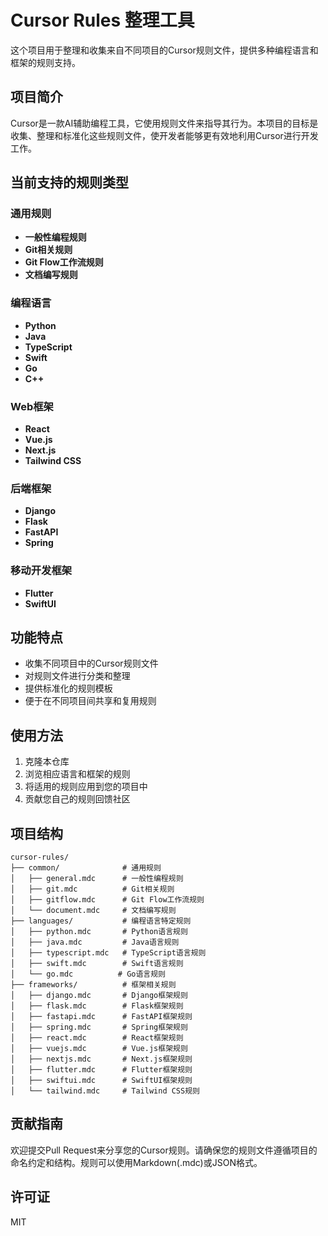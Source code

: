 # Cursor Rules 整理工具

这个项目用于整理和收集来自不同项目的Cursor规则文件，提供多种编程语言和框架的规则支持。

## 项目简介

Cursor是一款AI辅助编程工具，它使用规则文件来指导其行为。本项目的目标是收集、整理和标准化这些规则文件，使开发者能够更有效地利用Cursor进行开发工作。

## 当前支持的规则类型

### 通用规则
- **一般性编程规则**
- **Git相关规则**
- **Git Flow工作流规则**
- **文档编写规则**

### 编程语言
- **Python**
- **Java**
- **TypeScript**
- **Swift**
- **Go**
- **C++**

### Web框架
- **React**
- **Vue.js**
- **Next.js**
- **Tailwind CSS**

### 后端框架
- **Django**
- **Flask**
- **FastAPI**
- **Spring**

### 移动开发框架
- **Flutter**
- **SwiftUI**

## 功能特点

- 收集不同项目中的Cursor规则文件
- 对规则文件进行分类和整理
- 提供标准化的规则模板
- 便于在不同项目间共享和复用规则

## 使用方法

1. 克隆本仓库
2. 浏览相应语言和框架的规则
3. 将适用的规则应用到您的项目中
4. 贡献您自己的规则回馈社区

## 项目结构

```
cursor-rules/
├── common/              # 通用规则
│   ├── general.mdc      # 一般性编程规则
│   ├── git.mdc          # Git相关规则
│   ├── gitflow.mdc      # Git Flow工作流规则
│   └── document.mdc     # 文档编写规则
├── languages/           # 编程语言特定规则
│   ├── python.mdc       # Python语言规则
│   ├── java.mdc         # Java语言规则
│   ├── typescript.mdc   # TypeScript语言规则
│   ├── swift.mdc        # Swift语言规则
│   └── go.mdc          # Go语言规则
├── frameworks/          # 框架相关规则
│   ├── django.mdc       # Django框架规则
│   ├── flask.mdc        # Flask框架规则
│   ├── fastapi.mdc      # FastAPI框架规则
│   ├── spring.mdc       # Spring框架规则
│   ├── react.mdc        # React框架规则
│   ├── vuejs.mdc        # Vue.js框架规则
│   ├── nextjs.mdc       # Next.js框架规则
│   ├── flutter.mdc      # Flutter框架规则
│   ├── swiftui.mdc      # SwiftUI框架规则
│   └── tailwind.mdc     # Tailwind CSS规则
```

## 贡献指南

欢迎提交Pull Request来分享您的Cursor规则。请确保您的规则文件遵循项目的命名约定和结构。规则可以使用Markdown(.mdc)或JSON格式。

## 许可证

MIT